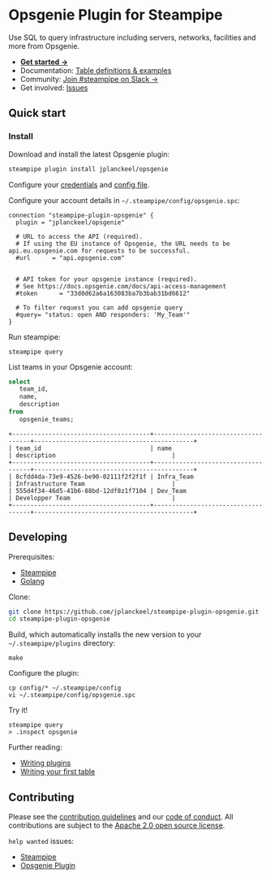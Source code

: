
# Opsgenie Plugin for Steampipe

Use SQL to query infrastructure including servers, networks, facilities and more from Opsgenie.

- **[Get started →](https://hub.steampipe.io/plugins/jplanckeel/opsgenie)**
- Documentation: [Table definitions & examples](https://hub.steampipe.io/plugins/jplanckeel/opsgenie/tables)
- Community: [Join #steampipe on Slack →](https://turbot.com/community/join)
- Get involved: [Issues](https://github.com/jplanckeel/opsgenie/issues)

## Quick start

### Install

Download and install the latest Opsgenie plugin:

```bash
steampipe plugin install jplanckeel/opsgenie
```

Configure your [credentials](https://hub.steampipe.io/plugins/jplanckeel/opsgenie#credentials) and [config file](https://hub.steampipe.io/plugins/jplanckeel/opsgenie#configuration).

Configure your account details in `~/.steampipe/config/opsgenie.spc`:

```hcl
connection "steampipe-plugin-opsgenie" {
  plugin = "jplanckeel/opsgenie"

  # URL to access the API (required).
  # If using the EU instance of Opsgenie, the URL needs to be api.eu.opsgenie.com for requests to be successful.
  #url      = "api.opsgenie.com"
  

  # API token for your opsgenie instance (required).
  # See https://docs.opsgenie.com/docs/api-access-management
  #token      = "33d0d62a6a163083ba7b3bab31bd6612"
  
  # To filter request you can add opsgenie query
  #query= "status: open AND responders: 'My_Team'"
}
```

Run steampipe:

```shell
steampipe query
```

List teams in your Opsgenie account:

```sql
select
   team_id,
   name,
   description 
from
   opsgenie_teams;
```

```
+--------------------------------------+------------------------------------+--------------------------------------------+
| team_id                              | name                               | description                                |
+--------------------------------------+------------------------------------+--------------------------------------------+
| 8cfdd4da-73e9-4526-be90-02111f2f2f1f | Infra_Team                         | Infrastructure Team                        |
| 555d4f34-46d5-41b6-88bd-12df8z1f7104 | Dev_Team                           | Developper Team                            |
+--------------------------------------+------------------------------------+--------------------------------------------+
```

## Developing

Prerequisites:

- [Steampipe](https://steampipe.io/downloads)
- [Golang](https://golang.org/doc/install)

Clone:

```sh
git clone https://github.com/jplanckeel/steampipe-plugin-opsgenie.git
cd steampipe-plugin-opsgenie
```

Build, which automatically installs the new version to your `~/.steampipe/plugins` directory:

```
make
```

Configure the plugin:

```
cp config/* ~/.steampipe/config
vi ~/.steampipe/config/opsgenie.spc
```

Try it!

```
steampipe query
> .inspect opsgenie
```

Further reading:

- [Writing plugins](https://steampipe.io/docs/develop/writing-plugins)
- [Writing your first table](https://steampipe.io/docs/develop/writing-your-first-table)

## Contributing

Please see the [contribution guidelines](https://github.com/turbot/steampipe/blob/main/CONTRIBUTING.md) and our [code of conduct](https://github.com/turbot/steampipe/blob/main/CODE_OF_CONDUCT.md). All contributions are subject to the [Apache 2.0 open source license](https://github.com/jplanckeel/steampipe-plugin-opsgenie/blob/main/LICENSE).

`help wanted` issues:

- [Steampipe](https://github.com/turbot/steampipe/labels/help%20wanted)
- [Opsgenie Plugin](https://github.com/turbot/steampipe-plugin-opsgneie/labels/help%20wanted)
